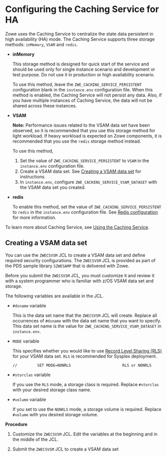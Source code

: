 # Configuring the Caching Service for HA

Zowe uses the Caching Service to centralize the state data persistent in high availability (HA) mode. The Caching Service supports three storage methods: `inMemory`, `VSAM` and `redis`.

- **inMemory** 
   
   This storage method is designed for quick start of the service and should be used only for single instance scenario and development or test purpose. Do not use it in production or high availability scenario.
  
   To use this method, leave the `ZWE_CACHING_SERVICE_PERSISTENT` configuration blank in the `instance.env` configuration file. When this method is enabled, the Caching Service will not persist any data. Also, if you have multiple instances of Caching Service, the data will not be shared across these instances.

- **VSAM**
   
   **Note:** Performance issues related to the VSAM data set have been observed, so it is recommended that you use this storage method for light workload. If heavy workload is expected on Zowe components, it is recommended that you use the `redis` storage method instead.

   To use this method, 
   1. Set the value of `ZWE_CACHING_SERVICE_PERSISTENT` to `VSAM` in the `instance.env` configuration file.
   2. Create a VSAM data set. See [Creating a VSAM data set](#creating-a-vsam-data-set) for instructions. 
   3. In `instance.env`, configure `ZWE_CACHING_SERVICE_VSAM_DATASET` with the VSAM data set you created.  

- **redis**

   To enable this method, set the value of `ZWE_CACHING_SERVICE_PERSISTENT` to `redis` in the `instance.env` configuration file. See [Redis configuration](../extend/extend-apiml/api-mediation-redis.md#redis-configuration) for more information.

To learn more about Caching Service, see [Using the Caching Service](../extend/extend-apiml/api-mediation-caching-service.md).

## Creating a VSAM data set

You can use the `ZWECSVSM` JCL to create a VSAM data set and define required security configurations. The `ZWECSVSM` JCL is provided as part of the PDS sample library `SZWESAMP` that is delivered with Zowe. 

Before you submit the `ZWECSVSM` JCL, you must customize it and review it with a system programmer who is familiar with z/OS VSAM data set and storage. 

The following variables are available in the JCL.

- `#dsname` variable

   This is the data set name that the `ZWECSVSM` JCL will create. Replace all occurrences of `#dsname` with the data set name that you want to specify. This data set name is the value for `ZWE_CACHING_SERVICE_VSAM_DATASET` in `instance.env`.

- `MODE` variable

   This specifies whether you would like to use [Record Level Sharing (RLS)](https://www.ibm.com/support/pages/vsam-record-level-sharing-rls-overview) for your VSAM data set. `RLS` is recommended for Sysplex deployment.

   ```
   //         SET MODE=NONRLS                       RLS or NONRLS                  
   ```

- `#storclas` variable

   If you use the `RLS` mode, a storage class is required. Replace `#storclas` with your desired storage class name.

- `#volume` variable

   If you set to use the `NONRLS` mode, a storage volume is required. Replace `#volume` with you desired storage volume.

**Procedure** 

1. Customize the `ZWECSVSM` JCL. Edit the variables at the beginning and in the middle of the JCL.

2. Submit the `ZWECSVSM` JCL to create a VSAM data set
